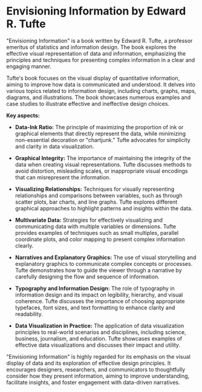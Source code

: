 # Envisioning Information by Edward R. Tufte

"Envisioning Information" is a book written by Edward R. Tufte, a professor emeritus of statistics and information design. The book explores the effective visual representation of data and information, emphasizing the principles and techniques for presenting complex information in a clear and engaging manner.

Tufte's book focuses on the visual display of quantitative information, aiming to improve how data is communicated and understood. It delves into various topics related to information design, including charts, graphs, maps, diagrams, and illustrations. The book showcases numerous examples and case studies to illustrate effective and ineffective design choices.

**Key aspects:**

* **Data-Ink Ratio:** The principle of maximizing the proportion of ink or graphical elements that directly represent the data, while minimizing non-essential decoration or "chartjunk." Tufte advocates for simplicity and clarity in data visualization.

* **Graphical Integrity:** The importance of maintaining the integrity of the data when creating visual representations. Tufte discusses methods to avoid distortion, misleading scales, or inappropriate visual encodings that can misrepresent the information.

* **Visualizing Relationships:** Techniques for visually representing relationships and comparisons between variables, such as through scatter plots, bar charts, and line graphs. Tufte explores different graphical approaches to highlight patterns and insights within the data.

* **Multivariate Data:** Strategies for effectively visualizing and communicating data with multiple variables or dimensions. Tufte provides examples of techniques such as small multiples, parallel coordinate plots, and color mapping to present complex information clearly.

* **Narratives and Explanatory Graphics:** The use of visual storytelling and explanatory graphics to communicate complex concepts or processes. Tufte demonstrates how to guide the viewer through a narrative by carefully designing the flow and sequence of information.

* **Typography and Information Design:** The role of typography in information design and its impact on legibility, hierarchy, and visual coherence. Tufte discusses the importance of choosing appropriate typefaces, font sizes, and text formatting to enhance clarity and readability.

* **Data Visualization in Practice:** The application of data visualization principles to real-world scenarios and disciplines, including science, business, journalism, and education. Tufte showcases examples of effective data visualizations and discusses their impact and utility.

"Envisioning Information" is highly regarded for its emphasis on the visual display of data and its exploration of effective design principles. It encourages designers, researchers, and communicators to thoughtfully consider how they present information, aiming to improve understanding, facilitate insights, and foster engagement with data-driven narratives.